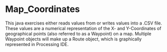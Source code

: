 # Map_Coordinates
This java exercises either reads values from or writes values into a .CSV file. These values are a numerical representation of the X- and Y-Coordinates of geographical points (also referred to as a Waypoint) on a map. Multiple Waypoint objects will make up a Route object, which is graphically represented in Processing IDE.  
